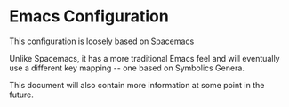 # Emacs Configuration

This configuration is loosely based on [Spacemacs][1]

Unlike Spacemacs, it has a more traditional Emacs feel and will eventually use a
different key mapping -- one based on Symbolics Genera.

This document will also contain more information at some point in the future.

[1]: https://github.com/syl20bnr/spacemacs
